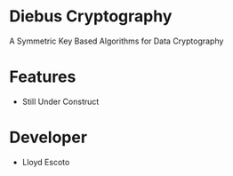 # Diebus Cryptography
A Symmetric Key Based Algorithms for Data Cryptography

# Features
- Still Under Construct


# Developer
- Lloyd Escoto

